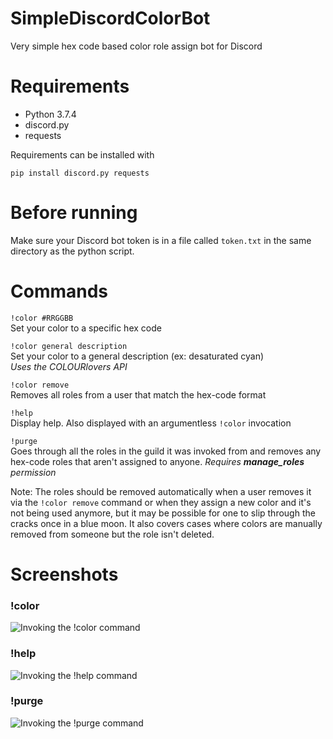 # SimpleDiscordColorBot
Very simple hex code based color role assign bot for Discord

# Requirements
 * Python 3.7.4
 * discord.py
 * requests
 
Requirements can be installed with
```
pip install discord.py requests
```

# Before running
Make sure your Discord bot token is in a file called `token.txt` in the same directory as the python script.

# Commands
`!color #RRGGBB`  
Set your color to a specific hex code
 
`!color general description`  
Set your color to a general description (ex: desaturated cyan)  
*Uses the COLOURlovers API*

`!color remove`  
Removes all roles from a user that match the hex-code format

`!help`  
Display help. Also displayed with an argumentless `!color` invocation

`!purge`  
Goes through all the roles in the guild it was invoked from and removes any hex-code roles that aren't assigned to anyone. 
*Requires **manage_roles** permission*  
  
Note: The roles should be removed automatically when a user removes it via the `!color remove` command or when they assign a new color and it's not being used anymore, but it may be possible for one to slip through the cracks once in a blue moon. It also covers cases where colors are manually removed from someone but the role isn't deleted.

# Screenshots
### !color
![Invoking the !color command](https://i.imgur.com/NzQ6x48.png)
### !help
![Invoking the !help command](https://i.imgur.com/BMYFm4p.png)
### !purge
![Invoking the !purge command](https://i.imgur.com/5IgsXXJ.png)
